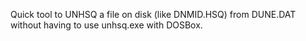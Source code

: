 Quick tool to UNHSQ a file on disk (like DNMID.HSQ) from DUNE.DAT without having to use unhsq.exe with DOSBox.
